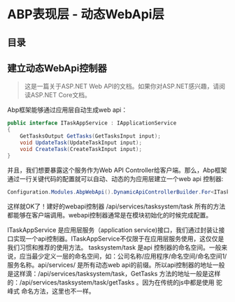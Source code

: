 # ABP表现层 - 动态WebApi层

## 目录

## 建立动态WebApi控制器

> 这是一篇关于ASP.NET Web API的文档。如果你对ASP.NET感兴趣，请阅读ASP.NET Core文档。

Abp框架能够通过应用层自动生成web api：

```c#
public interface ITaskAppService : IApplicationService
{
    GetTasksOutput GetTasks(GetTasksInput input);
    void UpdateTask(UpdateTaskInput input);
    void CreateTask(CreateTaskInput input);
}
```

并且，我们想要暴露这个服务作为Web API Controller给客户端。那么，Abp框架通过一行关键代码的配置就可以自动、动态的为应用层建立一个web api 控制器:

```c#
Configuration.Modules.AbpWebApi().DynamicApiControllerBuilder.For<ITaskAppService>("tasksystem/task").Build();
```

这样就OK了！建好的webapi控制器 /api/services/tasksystem/task 所有的方法都能够在客户端调用。webapi控制器通常是在模块初始化的时候完成配置。

ITaskAppService 是应用层服务（application service)接口，我们通过封装让接口实现一个api控制器。ITaskAppService不仅限于在应用层服务使用，这仅仅是我们习惯和推荐的使用方法。 tasksystem/task 是api 控制器的命名空间。一般来说，应当最少定义一层的命名空间，如：公司名称/应用程序/命名空间/命名空间1/服务名称。api/services/ 是所有动态web api的前缀。所以api控制器的地址一般是这样滴：/api/services/tasksystem/task，GetTasks 方法的地址一般是这样的：/api/services/tasksystem/task/getTasks 。因为在传统的js中都是使用 驼峰式 命名方法，这里也不一样。
